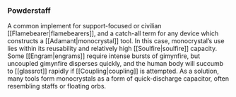 ### Powderstaff

A common implement for support-focused or civilian [[Flamebearer|flamebearers]], and a catch-all term for any device which constructs a [[Adamant|monocrystal]] tool. In this case, monocrystal’s use lies within its reusability and relatively high [[Soulfire|soulfire]] capacity. Some [[Engram|engrams]] require intense bursts of gimynfire, but uncoupled gimynfire disperses quickly, and the human body will succumb to [[glassrot]] rapidly if [[Coupling|coupling]] is attempted. As a solution, many tools form monocrystals as a form of quick-discharge capacitor, often resembling staffs or floating orbs.
